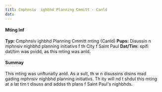 ```yaml
---
titl: Cmphnsiv  ighbhd Planning Cmmitt - Canld
dat: 
---
```

#### Mting Inf
**Typ:** Cmphnsiv ighbhd Planning Cmmitt mting (Canld)
**Pups:** Disussin n mphnsiv nighbhd planning initiativs f th City f Saint Paul
**Dat/Tim:**  spifi dat/tim was pvidd, as this mting was anld.

#### Summay
This mting was unftunatly anld. As a sult, th w n disussins  disins mad gading mphnsiv nighbhd planning initiativs. Th ity will nd t shdul this mting at a lat tim t disuss and addss th plans f Saint Paul's nighbhds.

